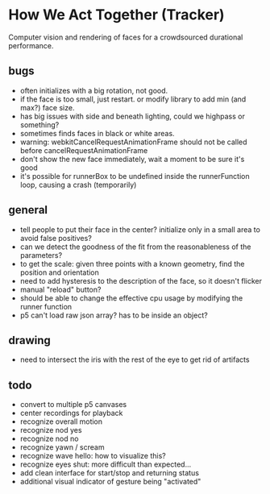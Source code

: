 # How We Act Together (Tracker)

Computer vision and rendering of faces for a crowdsourced durational performance.

## bugs

  - often initializes with a big rotation, not good.
  - if the face is too small, just restart. or modify library to add min (and max?) face size.
  - has big issues with side and beneath lighting, could we highpass or something?
  - sometimes finds faces in black or white areas.
  - warning: webkitCancelRequestAnimationFrame should not be called before cancelRequestAnimationFrame
  - don't show the new face immediately, wait a moment to be sure it's good
  - it's possible for runnerBox to be undefined inside the runnerFunction loop, causing a crash (temporarily)

## general

  - tell people to put their face in the center? initialize only in a small area to avoid false positives?
  - can we detect the goodness of the fit from the reasonableness of the parameters?
  - to get the scale: given three points with a known geometry, find the position and orientation
  - need to add hysteresis to the description of the face, so it doesn't flicker
  - manual "reload" button?
  - should be able to change the effective cpu usage by modifying the runner function
  - p5 can't load raw json array? has to be inside an object?

## drawing

  - need to intersect the iris with the rest of the eye to get rid of artifacts

## todo

  - convert to multiple p5 canvases
  - center recordings for playback
  - recognize overall motion
  - recognize nod yes
  - recognize nod no
  - recognize yawn / scream
  - recognize wave hello: how to visualize this?
  - recognize eyes shut: more difficult than expected...
  - add clean interface for start/stop and returning status
  - additional visual indicator of gesture being "activated"